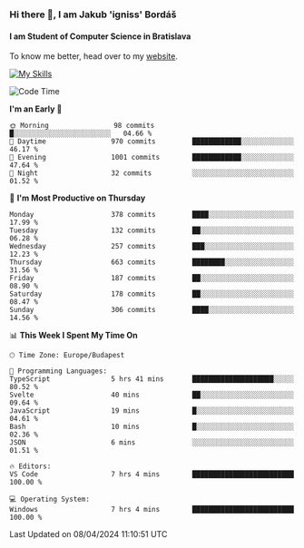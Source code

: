 ### Hi there 👋, I am Jakub 'igniss' Bordáš

#### I am Student of Computer Science in Bratislava
To know me better, head over to my [website](https://bordas.sk).

[![My Skills](https://skillicons.dev/icons?i=js,html,css,figma,svelte,java,kotlin,python,postgresql,typescript,nest,nodejs)](https://bordas.sk)


<!--START_SECTION:waka-->
![Code Time](http://img.shields.io/badge/Code%20Time-1%2C459%20hrs%2054%20mins-blue)

**I'm an Early 🐤** 

```text
🌞 Morning                98 commits          █░░░░░░░░░░░░░░░░░░░░░░░░   04.66 % 
🌆 Daytime                970 commits         ████████████░░░░░░░░░░░░░   46.17 % 
🌃 Evening                1001 commits        ████████████░░░░░░░░░░░░░   47.64 % 
🌙 Night                  32 commits          ░░░░░░░░░░░░░░░░░░░░░░░░░   01.52 % 
```
📅 **I'm Most Productive on Thursday** 

```text
Monday                   378 commits         ████░░░░░░░░░░░░░░░░░░░░░   17.99 % 
Tuesday                  132 commits         ██░░░░░░░░░░░░░░░░░░░░░░░   06.28 % 
Wednesday                257 commits         ███░░░░░░░░░░░░░░░░░░░░░░   12.23 % 
Thursday                 663 commits         ████████░░░░░░░░░░░░░░░░░   31.56 % 
Friday                   187 commits         ██░░░░░░░░░░░░░░░░░░░░░░░   08.90 % 
Saturday                 178 commits         ██░░░░░░░░░░░░░░░░░░░░░░░   08.47 % 
Sunday                   306 commits         ████░░░░░░░░░░░░░░░░░░░░░   14.56 % 
```


📊 **This Week I Spent My Time On** 

```text
🕑︎ Time Zone: Europe/Budapest

💬 Programming Languages: 
TypeScript               5 hrs 41 mins       ████████████████████░░░░░   80.52 % 
Svelte                   40 mins             ██░░░░░░░░░░░░░░░░░░░░░░░   09.64 % 
JavaScript               19 mins             █░░░░░░░░░░░░░░░░░░░░░░░░   04.61 % 
Bash                     10 mins             █░░░░░░░░░░░░░░░░░░░░░░░░   02.36 % 
JSON                     6 mins              ░░░░░░░░░░░░░░░░░░░░░░░░░   01.51 % 

🔥 Editors: 
VS Code                  7 hrs 4 mins        █████████████████████████   100.00 % 

💻 Operating System: 
Windows                  7 hrs 4 mins        █████████████████████████   100.00 % 
```


 Last Updated on 08/04/2024 11:10:51 UTC
<!--END_SECTION:waka-->
